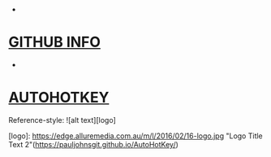 *
# [GITHUB INFO](https://pauljohnsgit.github.io/GitHub-Info/)
*
# [AUTOHOTKEY](https://pauljohnsgit.github.io/AutoHotKey/)

Reference-style: 
![alt text][logo]

[logo]: https://edge.alluremedia.com.au/m/l/2016/02/16-logo.jpg "Logo Title Text 2"(https://pauljohnsgit.github.io/AutoHotKey/)
